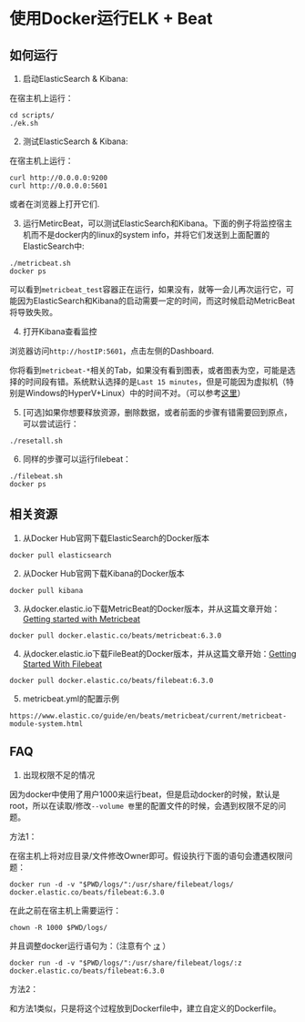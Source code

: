 使用Docker运行ELK + Beat
===============================

如何运行
-------------------------------

1. 启动ElasticSearch & Kibana:

在宿主机上运行：

```
cd scripts/
./ek.sh
```

2. 测试ElasticSearch & Kibana:

在宿主机上运行：

```
curl http://0.0.0.0:9200
curl http://0.0.0.0:5601
```

或者在浏览器上打开它们.

3. 运行MetircBeat，可以测试ElasticSearch和Kibana。下面的例子将监控宿主机而不是docker内的linux的system info，并将它们发送到上面配置的ElasticSearch中:

```
./metricbeat.sh
docker ps
```

可以看到`metricbeat_test`容器正在运行，如果没有，就等一会儿再次运行它，可能因为ElasticSearch和Kibana的启动需要一定的时间，而这时候启动MetricBeat将导致失败。

4. 打开Kibana查看监控

浏览器访问`http://hostIP:5601`，点击左侧的Dashboard.

你将看到`metricbeat-*`相关的Tab，如果没有看到图表，或者图表为空，可能是选择的时间段有错。系统默认选择的是`Last 15 minutes`，但是可能因为虚拟机（特别是Windows的HyperV+Linux）中的时间不对。（可以参考[这里](../linux/system/utctime.md)）

5. [可选]如果你想要释放资源，删除数据，或者前面的步骤有错需要回到原点，可以尝试运行：

```
./resetall.sh
```

6. 同样的步骤可以运行filebeat：

```
./filebeat.sh
docker ps
```

相关资源
-------------------------------

1. 从Docker Hub官网下载ElasticSearch的Docker版本

```
docker pull elasticsearch
```

2. 从Docker Hub官网下载Kibana的Docker版本

```
docker pull kibana
```

3. 从docker.elastic.io下载MetricBeat的Docker版本，并从这篇文章开始：[Getting started with Metricbeat](https://www.elastic.co/guide/en/beats/metricbeat/current/metricbeat-getting-started.html)

```
docker pull docker.elastic.co/beats/metricbeat:6.3.0
```

4. 从docker.elastic.io下载FileBeat的Docker版本，并从这篇文章开始：[Getting Started With Filebeat](https://www.elastic.co/guide/en/beats/filebeat/current/filebeat-getting-started.html)

```
docker pull docker.elastic.co/beats/filebeat:6.3.0
```

5. metricbeat.yml的配置示例

```
https://www.elastic.co/guide/en/beats/metricbeat/current/metricbeat-module-system.html
```

FAQ
-------------------------------

1. 出现权限不足的情况

因为docker中使用了用户1000来运行beat，但是启动docker的时候，默认是root，所以在读取/修改`--volume 卷`里的配置文件的时候，会遇到权限不足的问题。

方法1：

在宿主机上将对应目录/文件修改Owner即可。假设执行下面的语句会遭遇权限问题：

```
docker run -d -v "$PWD/logs/":/usr/share/filebeat/logs/ docker.elastic.co/beats/filebeat:6.3.0
```

在此之前在宿主机上需要运行：

```
chown -R 1000 $PWD/logs/
```

并且调整docker运行语句为：（注意有个 [:z](https://docs.docker.com/storage/bind-mounts/#configure-the-selinux-label) ）

```
docker run -d -v "$PWD/logs/":/usr/share/filebeat/logs/:z docker.elastic.co/beats/filebeat:6.3.0
```

方法2：

和方法1类似，只是将这个过程放到Dockerfile中，建立自定义的Dockerfile。